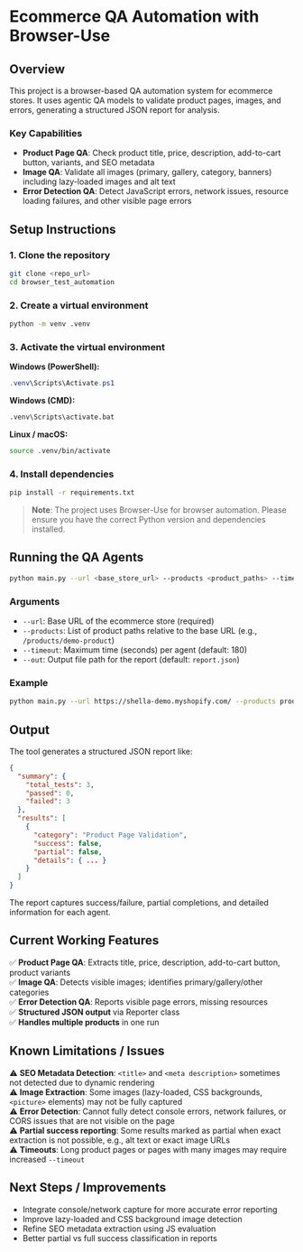 # Ecommerce QA Automation with Browser-Use

## Overview

This project is a browser-based QA automation system for ecommerce stores. It uses agentic QA models to validate product pages, images, and errors, generating a structured JSON report for analysis.

### Key Capabilities

- **Product Page QA**: Check product title, price, description, add-to-cart button, variants, and SEO metadata
- **Image QA**: Validate all images (primary, gallery, category, banners) including lazy-loaded images and alt text
- **Error Detection QA**: Detect JavaScript errors, network issues, resource loading failures, and other visible page errors

## Setup Instructions

### 1. Clone the repository
```bash
git clone <repo_url>
cd browser_test_automation
```

### 2. Create a virtual environment
```bash
python -m venv .venv
```

### 3. Activate the virtual environment

**Windows (PowerShell):**
```powershell
.venv\Scripts\Activate.ps1
```

**Windows (CMD):**
```cmd
.venv\Scripts\activate.bat
```

**Linux / macOS:**
```bash
source .venv/bin/activate
```

### 4. Install dependencies
```bash
pip install -r requirements.txt
```

> **Note**: The project uses Browser-Use for browser automation. Please ensure you have the correct Python version and dependencies installed.

## Running the QA Agents

```bash
python main.py --url <base_store_url> --products <product_paths> --timeout 180 --out report.json
```

### Arguments

- `--url`: Base URL of the ecommerce store (required)
- `--products`: List of product paths relative to the base URL (e.g., `/products/demo-product`)
- `--timeout`: Maximum time (seconds) per agent (default: 180)
- `--out`: Output file path for the report (default: `report.json`)

### Example

```bash
python main.py --url https://shella-demo.myshopify.com/ --products products/blend-field-jacket --timeout 180 --out report.json
```

## Output

The tool generates a structured JSON report like:

```json
{
  "summary": {
    "total_tests": 3,
    "passed": 0,
    "failed": 3
  },
  "results": [
    {
      "category": "Product Page Validation",
      "success": false,
      "partial": false,
      "details": { ... }
    }
  ]
}
```

The report captures success/failure, partial completions, and detailed information for each agent.

## Current Working Features

✅ **Product Page QA**: Extracts title, price, description, add-to-cart button, product variants  
✅ **Image QA**: Detects visible images; identifies primary/gallery/other categories  
✅ **Error Detection QA**: Reports visible page errors, missing resources  
✅ **Structured JSON output** via Reporter class  
✅ **Handles multiple products** in one run  

## Known Limitations / Issues

⚠️ **SEO Metadata Detection**: `<title>` and `<meta description>` sometimes not detected due to dynamic rendering  
⚠️ **Image Extraction**: Some images (lazy-loaded, CSS backgrounds, `<picture>` elements) may not be fully captured  
⚠️ **Error Detection**: Cannot fully detect console errors, network failures, or CORS issues that are not visible on the page  
⚠️ **Partial success reporting**: Some results marked as partial when exact extraction is not possible, e.g., alt text or exact image URLs  
⚠️ **Timeouts**: Long product pages or pages with many images may require increased `--timeout`  

## Next Steps / Improvements

- Integrate console/network capture for more accurate error reporting
- Improve lazy-loaded and CSS background image detection
- Refine SEO metadata extraction using JS evaluation
- Better partial vs full success classification in reports